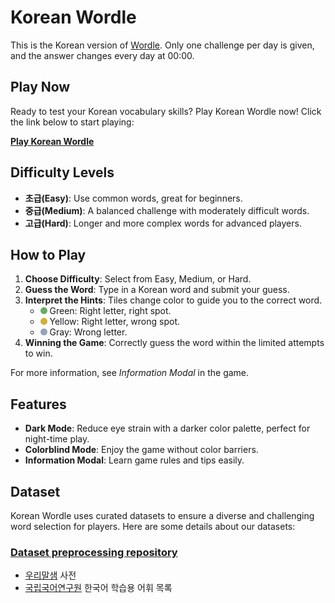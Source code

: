 # Korean Wordle
This is the Korean version of [Wordle](https://www.nytimes.com/games/wordle/index.html). Only one challenge per day is given, and the answer changes every day at 00:00.


## Play Now
Ready to test your Korean vocabulary skills? Play Korean Wordle now! Click the link below to start playing:


**[Play Korean Wordle](https://hwahyeon.github.io/reactjs-wordle-kor/)**

## Difficulty Levels
- **초급(Easy)**: Use common words, great for beginners.
- **중급(Medium)**: A balanced challenge with moderately difficult words.
- **고급(Hard)**: Longer and more complex words for advanced players.

## How to Play
1. **Choose Difficulty**: Select from Easy, Medium, or Hard.
2. **Guess the Word**: Type in a Korean word and submit your guess.
3. **Interpret the Hints**: Tiles change color to guide you to the correct word.
   - <img src="./readme/green_circle.svg" width="11" height="11"/> Green: Right letter, right spot.
   - <img src="./readme/yellow_circle.svg" width="11" height="11"/> Yellow: Right letter, wrong spot.
   - <img src="./readme/gray_circle.svg" width="11" height="11"/> Gray: Wrong letter.
4. **Winning the Game**: Correctly guess the word within the limited attempts to win.

For more information, see *Information Modal* in the game.

## Features
- **Dark Mode**: Reduce eye strain with a darker color palette, perfect for night-time play.
- **Colorblind Mode**: Enjoy the game without color barriers.
- **Information Modal**: Learn game rules and tips easily.

## Dataset
Korean Wordle uses curated datasets to ensure a diverse and challenging word selection for players. Here are some details about our datasets:
### [Dataset preprocessing repository](https://github.com/hwahyeon/py-wordle-kor-dataset)
- [우리말샘](https://opendict.korean.go.kr/) 사전
- [국립국어연구원](https://www.korean.go.kr/front/etcData/etcDataView.do?mn_id=46&etc_seq=71) 한국어 학습용 어휘 목록

